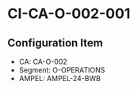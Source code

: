 # CI-CA-O-002-001

## Configuration Item
- CA: CA-O-002
- Segment: O-OPERATIONS
- AMPEL: AMPEL-24-BWB
